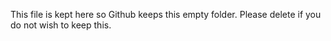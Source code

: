 This file is kept here so Github keeps this empty folder.
Please delete if you do not wish to keep this.